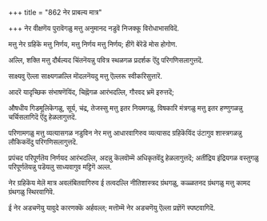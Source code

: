 +++
title = "862 नेर प्राबल्य मात्र"

+++
नेर वीक्षणॆय पुरावॆगळु मत्तु अनुमानद नडुवॆ निजक्कू विरोधाभासविदॆ.

मत्तु नेर ग्रहिकॆ मत्तु निर्णय, मत्तु निर्णय मत्तु निर्णय; हीगॆ बेरॆडॆ मोस होगोण.

अल्लि, शक्ति मत्तु दौर्बल्यद चिंतनॆयन्नु पवित्र स्थळगळ प्रदर्शक ऎंदु परिगणिसलागुत्तदॆ.

साक्ष्यवु ऎल्ला साक्ष्यगळल्लि मॊदलनॆयदु मत्तु ऎल्लरू स्वीकरिसुत्तारॆ.

आदरॆ यादृच्छिक संभाषणॆयिंद, चिह्नॆगळ आरंभदल्लि, गौरवद भ्रमॆ इरुत्तदॆ;

औषधीय गिडमूलिकॆगळु, सूर्य, चंद्र, तेजस्सु मत्तु इतर नियमगळु, विषकारि मंत्रगळु मत्तु इतर हण्णुगळन्नु चर्चिसलागिदॆ ऎंदु हेळलागुत्तदॆ.

परिणामगळु मत्तु व्यत्यासगळ नडुविन नेर मत्तु आधारवागिरुव व्यत्यासद ग्रहिकॆयिंद उंटागुव शास्त्रगळन्नु लौकिकवॆंदु परिगणिसलागुत्तदॆ.

प्रपंचद परिपूर्णतॆय निर्णयद आरंभदल्लि, अदन्नु कॆलवॊम्मॆ अधिकृतवॆंदु हेळलागुत्तदॆ; अतींद्रिय इंद्रियगळ वस्तुगळु परिपूर्णतॆयन्नु पडॆयलु साध्यवागुव मट्टिगॆ अल्ल.

नेर ग्रहिकॆय मेलॆ मात्र अवलंबितवागिरुव ई तत्वदल्लि नीतिशास्त्रद ग्रंथगळु, कळ्ळतनद ग्रंथगळु मत्तु कामद ग्रंथगळु स्थिरवागिवॆ.

ई नेर अडचणॆयु यावुदे कारणक्कॆ अर्हवल्ल; मत्तॊम्मॆ नेर अडचणॆयु ऎल्ला प्रज्ञॆगॆ स्पष्टवागिदॆ.

